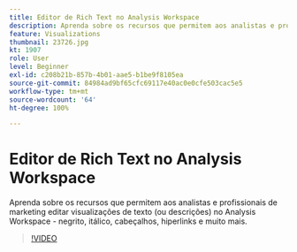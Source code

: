 ```yaml
---
title: Editor de Rich Text no Analysis Workspace
description: Aprenda sobre os recursos que permitem aos analistas e profissionais de marketing editar visualizações de texto (ou descrições) no Analysis Workspace - negrito, itálico, cabeçalhos, hiperlinks e muito mais.
feature: Visualizations
thumbnail: 23726.jpg
kt: 1907
role: User
level: Beginner
exl-id: c208b21b-857b-4b01-aae5-b1be9f8105ea
source-git-commit: 84984ad9bf65cfc69117e40ac0e0cfe503cac5e5
workflow-type: tm+mt
source-wordcount: '64'
ht-degree: 100%

---
```


# Editor de Rich Text no Analysis Workspace

Aprenda sobre os recursos que permitem aos analistas e profissionais de marketing editar visualizações de texto (ou descrições) no Analysis Workspace - negrito, itálico, cabeçalhos, hiperlinks e muito mais.

>[!VIDEO](https://video.tv.adobe.com/v/23726/?quality=12&learn=on)
